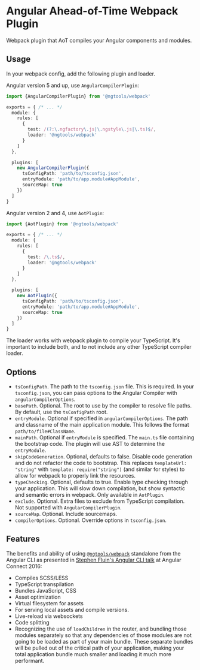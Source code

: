 # Angular Ahead-of-Time Webpack Plugin

Webpack plugin that AoT compiles your Angular components and modules.

## Usage

In your webpack config, add the following plugin and loader.

Angular version 5 and up, use `AngularCompilerPlugin`:

```typescript
import {AngularCompilerPlugin} from '@ngtools/webpack'

exports = { /* ... */
  module: {
    rules: [
      {
        test: /(?:\.ngfactory\.js|\.ngstyle\.js|\.ts)$/,
        loader: '@ngtools/webpack'
      }
    ]
  },

  plugins: [
    new AngularCompilerPlugin({
      tsConfigPath: 'path/to/tsconfig.json',
      entryModule: 'path/to/app.module#AppModule',
      sourceMap: true
    })
  ]
}
```

Angular version 2 and 4, use `AotPlugin`:

```typescript
import {AotPlugin} from '@ngtools/webpack'

exports = { /* ... */
  module: {
    rules: [
      {
        test: /\.ts$/,
        loader: '@ngtools/webpack'
      }
    ]
  },

  plugins: [
    new AotPlugin({
      tsConfigPath: 'path/to/tsconfig.json',
      entryModule: 'path/to/app.module#AppModule',
      sourceMap: true
    })
  ]
}
```

The loader works with webpack plugin to compile your TypeScript. It's important to include both, and to not include any other TypeScript compiler loader.

## Options

* `tsConfigPath`. The path to the `tsconfig.json` file. This is required. In your `tsconfig.json`, you can pass options to the Angular Compiler with `angularCompilerOptions`.
* `basePath`. Optional. The root to use by the compiler to resolve file paths. By default, use the `tsConfigPath` root.
* `entryModule`. Optional if specified in `angularCompilerOptions`. The path and classname of the main application module. This follows the format `path/to/file#ClassName`.
* `mainPath`. Optional if `entryModule` is specified. The `main.ts` file containing the bootstrap code. The plugin will use AST to determine the `entryModule`.
* `skipCodeGeneration`. Optional, defaults to false. Disable code generation and do not refactor the code to bootstrap. This replaces `templateUrl: "string"` with `template: require("string")` (and similar for styles) to allow for webpack to properly link the resources.
* `typeChecking`. Optional, defaults to true. Enable type checking through your application. This will slow down compilation, but show syntactic and semantic errors in webpack. Only available in `AotPlugin`.
* `exclude`. Optional. Extra files to exclude from TypeScript compilation. Not supported with `AngularCompilerPlugin`.
* `sourceMap`. Optional. Include sourcemaps.
* `compilerOptions`. Optional. Override options in `tsconfig.json`.

## Features
The benefits and ability of using [`@ngtools/webpack`](https://www.npmjs.com/~ngtools) standalone from the Angular CLI as presented in [Stephen Fluin's Angular CLI talk](https://youtu.be/uBRK6cTr4Vk?t=6m45s) at Angular Connect 2016:

* Compiles SCSS/LESS
* TypeScript transpilation
* Bundles JavaScript, CSS
* Asset optimization
* Virtual filesystem for assets
 * For serving local assets and compile versions.
* Live-reload via websockets
* Code splitting
 * Recognizing the use of `loadChildren` in the router, and bundling those modules separately so that any dependencies of those modules are not going to be loaded as part of your main bundle. These separate bundles will be pulled out of the critical path of your application, making your total application bundle much smaller and loading it much more performant.
